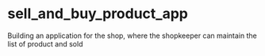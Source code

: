 # sell_and_buy_product_app
Building an application for the shop, where the shopkeeper can maintain the list of product and sold
